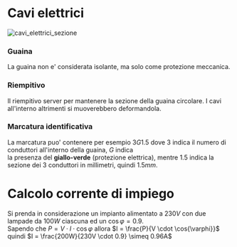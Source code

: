 # Cavi elettrici  

![cavi_elettrici_sezione](https://user-images.githubusercontent.com/7195133/197293870-16fb6092-a9e1-4e16-b9bc-7e40cff9282c.jpg)

### Guaina  
La guaina non e' considerata isolante, ma solo come protezione meccanica.  

### Riempitivo  
Il riempitivo server per mantenere la sezione della guaina circolare. I cavi all'interno altrimenti si muoverebbero deformandola.  

### Marcatura identificativa   
La marcatura puo' contenere per esempio $3G1.5$ dove $3$ indica il numero di conduttori all'interno della guaina, $G$ indica  
la presenza del **giallo-verde** (protezione elettrica), mentre $1.5$ indica la sezione dei $3$ conduttori in millimetri, quindi $1.5mm$.


# Calcolo corrente di impiego  

Si prenda in considerazione un impianto alimentato a $230V$ con due lampade da $100W$ ciascuna ed un $\cos{\varphi} = 0.9$.  
Sapendo che $P = V \cdot I \cdot \cos{\varphi}$ allora $I = \frac{P}{V \cdot \cos{\varphi}}$ quindi $I = \frac{200W}{230V \cdot 0.9} \simeq 0.96A$
